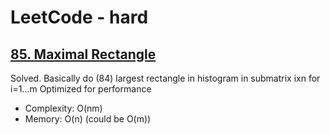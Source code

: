# LeetCode - hard

## [85. Maximal Rectangle](https://leetcode.com/problems/maximal-rectangle)

Solved.
Basically do (84) largest rectangle in histogram in submatrix ixn for i=1...m
Optimized for performance

* Complexity: O(nm)
* Memory: O(n) (could be O(m))
